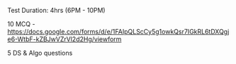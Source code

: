 Test Duration: 4hrs (6PM - 10PM)

10 MCQ - https://docs.google.com/forms/d/e/1FAIpQLScCy5g1owkQsr7IGkRL6tDXQgje6-WtbF-kZBJwVZrVl2d2Hg/viewform

5 DS & Algo questions 